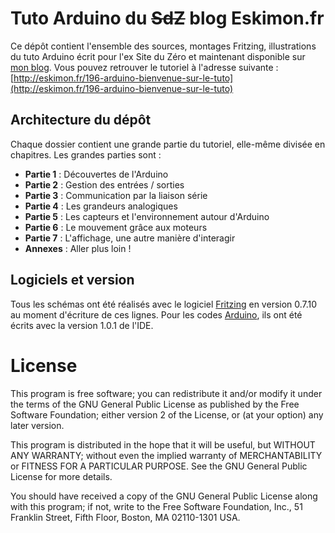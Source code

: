 # Tuto Arduino du <del>SdZ</del> blog Eskimon.fr

Ce dépôt contient l'ensemble des sources, montages Fritzing, illustrations du tuto Arduino écrit pour l'ex Site du Zéro et maintenant disponible sur [mon blog](http://eskimon.fr).
Vous pouvez retrouver le tutoriel à l'adresse suivante : [http://eskimon.fr/196-arduino-bienvenue-sur-le-tuto](http://eskimon.fr/196-arduino-bienvenue-sur-le-tuto)

## Architecture du dépôt

Chaque dossier contient une grande partie du tutoriel, elle-même divisée en chapitres.
Les grandes parties sont :
+ **Partie 1** : Découvertes de l'Arduino
+ **Partie 2** : Gestion des entrées / sorties
+ **Partie 3** : Communication par la liaison série
+ **Partie 4** : Les grandeurs analogiques
+ **Partie 5** : Les capteurs et l'environnement autour d'Arduino
+ **Partie 6** : Le mouvement grâce aux moteurs
+ **Partie 7** : L'affichage, une autre manière d'interagir
+ **Annexes** : Aller plus loin !

## Logiciels et version

Tous les schémas ont été réalisés avec le logiciel [Fritzing](http://fritzing.org/) en version 0.7.10 au moment d'écriture de ces lignes.
Pour les codes [Arduino](http://arduino.cc/), ils ont été écrits avec la version 1.0.1 de l'IDE.

# License

This program is free software; you can redistribute it and/or modify it under the terms of the GNU General Public License as published by the Free Software Foundation; either version 2 of the License, or (at your option) any later version.

This program is distributed in the hope that it will be useful, but WITHOUT ANY WARRANTY; without even the implied warranty of MERCHANTABILITY or FITNESS FOR A PARTICULAR PURPOSE. See the GNU General Public License for more details.

You should have received a copy of the GNU General Public License along with this program; if not, write to the Free Software Foundation, Inc., 51 Franklin Street, Fifth Floor, Boston, MA 02110-1301 USA.
